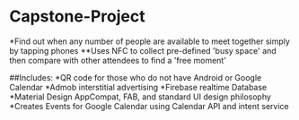 # Capstone-Project

*Find out when any number of people are available to meet together simply by tapping phones
**Uses NFC to collect pre-defined 'busy space' and then compare with other attendees to find a 'free moment'

##Includes:
*QR code for those who do not have Android or Google Calendar
*Admob interstitial advertising
*Firebase realtime Database
*Material Design AppCompat, FAB, and standard UI design philosophy
*Creates Events for Google Calendar using Calendar API and intent service

